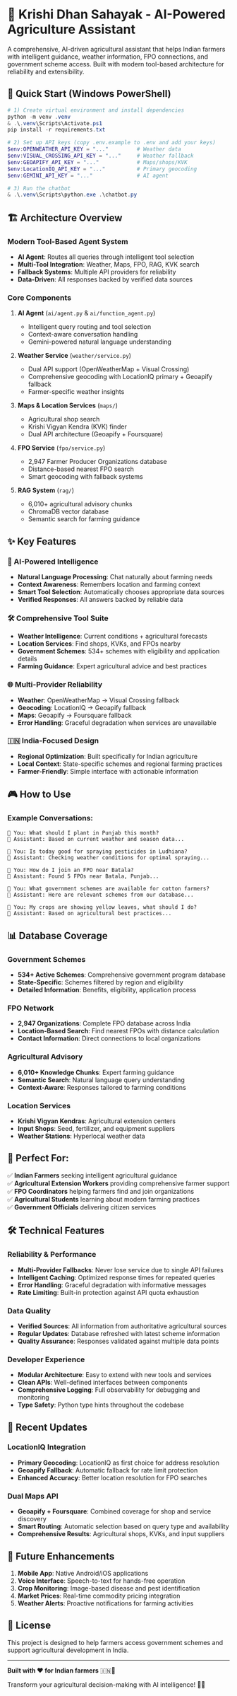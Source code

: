 # 🌾 Krishi Dhan Sahayak - AI-Powered Agriculture Assistant

A comprehensive, AI-driven agricultural assistant that helps Indian farmers with intelligent guidance, weather information, FPO connections, and government scheme access. Built with modern tool-based architecture for reliability and extensibility.

## 🚀 Quick Start (Windows PowerShell)

```powershell
# 1) Create virtual environment and install dependencies
python -m venv .venv
& .\.venv\Scripts\Activate.ps1
pip install -r requirements.txt

# 2) Set up API keys (copy .env.example to .env and add your keys)
$env:OPENWEATHER_API_KEY = "..."         # Weather data
$env:VISUAL_CROSSING_API_KEY = "..."     # Weather fallback
$env:GEOAPIFY_API_KEY = "..."            # Maps/shops/KVK
$env:LocationIQ_API_KEY = "..."          # Primary geocoding
$env:GEMINI_API_KEY = "..."              # AI agent

# 3) Run the chatbot
& .\.venv\Scripts\python.exe .\chatbot.py
```

## 🏗️ Architecture Overview

### Modern Tool-Based Agent System
- **AI Agent**: Routes all queries through intelligent tool selection
- **Multi-Tool Integration**: Weather, Maps, FPO, RAG, KVK search
- **Fallback Systems**: Multiple API providers for reliability
- **Data-Driven**: All responses backed by verified data sources

### Core Components

1. **AI Agent** (`ai/agent.py` & `ai/function_agent.py`)
   - Intelligent query routing and tool selection
   - Context-aware conversation handling
   - Gemini-powered natural language understanding

2. **Weather Service** (`weather/service.py`)
   - Dual API support (OpenWeatherMap + Visual Crossing)
   - Comprehensive geocoding with LocationIQ primary + Geoapify fallback
   - Farmer-specific weather insights

3. **Maps & Location Services** (`maps/`)
   - Agricultural shop search
   - Krishi Vigyan Kendra (KVK) finder
   - Dual API architecture (Geoapify + Foursquare)

4. **FPO Service** (`fpo/service.py`)
   - 2,947 Farmer Producer Organizations database
   - Distance-based nearest FPO search
   - Smart geocoding with fallback systems

5. **RAG System** (`rag/`)
   - 6,010+ agricultural advisory chunks
   - ChromaDB vector database
   - Semantic search for farming guidance

## ✨ Key Features

### 🤖 AI-Powered Intelligence
- **Natural Language Processing**: Chat naturally about farming needs
- **Context Awareness**: Remembers location and farming context  
- **Smart Tool Selection**: Automatically chooses appropriate data sources
- **Verified Responses**: All answers backed by reliable data

### 🛠️ Comprehensive Tool Suite
- **Weather Intelligence**: Current conditions + agricultural forecasts
- **Location Services**: Find shops, KVKs, and FPOs nearby
- **Government Schemes**: 534+ schemes with eligibility and application details
- **Farming Guidance**: Expert agricultural advice and best practices

### 🌐 Multi-Provider Reliability
- **Weather**: OpenWeatherMap → Visual Crossing fallback
- **Geocoding**: LocationIQ → Geoapify fallback  
- **Maps**: Geoapify → Foursquare fallback
- **Error Handling**: Graceful degradation when services are unavailable

### 🇮🇳 India-Focused Design
- **Regional Optimization**: Built specifically for Indian agriculture
- **Local Context**: State-specific schemes and regional farming practices
- **Farmer-Friendly**: Simple interface with actionable information

## 🎮 How to Use

### Example Conversations:
```
🌾 You: What should I plant in Punjab this month?
🤖 Assistant: Based on current weather and season data...

🌾 You: Is today good for spraying pesticides in Ludhiana?  
🤖 Assistant: Checking weather conditions for optimal spraying...

🌾 You: How do I join an FPO near Batala?
🤖 Assistant: Found 5 FPOs near Batala, Punjab...

🌾 You: What government schemes are available for cotton farmers?
🤖 Assistant: Here are relevant schemes from our database...

🌾 You: My crops are showing yellow leaves, what should I do?
🤖 Assistant: Based on agricultural best practices...
```

## 📊 Database Coverage

### Government Schemes
- **534+ Active Schemes**: Comprehensive government program database
- **State-Specific**: Schemes filtered by region and eligibility
- **Detailed Information**: Benefits, eligibility, application process

### FPO Network  
- **2,947 Organizations**: Complete FPO database across India
- **Location-Based Search**: Find nearest FPOs with distance calculation
- **Contact Information**: Direct connections to local organizations

### Agricultural Advisory
- **6,010+ Knowledge Chunks**: Expert farming guidance
- **Semantic Search**: Natural language query understanding
- **Context-Aware**: Responses tailored to farming conditions

### Location Services
- **Krishi Vigyan Kendras**: Agricultural extension centers
- **Input Shops**: Seed, fertilizer, and equipment suppliers
- **Weather Stations**: Hyperlocal weather data

## 🎯 Perfect For:

✅ **Indian Farmers** seeking intelligent agricultural guidance  
✅ **Agricultural Extension Workers** providing comprehensive farmer support  
✅ **FPO Coordinators** helping farmers find and join organizations  
✅ **Agricultural Students** learning about modern farming practices  
✅ **Government Officials** delivering citizen services  

## 🛠️ Technical Features

### Reliability & Performance
- **Multi-Provider Fallbacks**: Never lose service due to single API failures
- **Intelligent Caching**: Optimized response times for repeated queries  
- **Error Handling**: Graceful degradation with informative messages
- **Rate Limiting**: Built-in protection against API quota exhaustion

### Data Quality
- **Verified Sources**: All information from authoritative agricultural sources
- **Regular Updates**: Database refreshed with latest scheme information
- **Quality Assurance**: Responses validated against multiple data points

### Developer Experience
- **Modular Architecture**: Easy to extend with new tools and services
- **Clean APIs**: Well-defined interfaces between components
- **Comprehensive Logging**: Full observability for debugging and monitoring
- **Type Safety**: Python type hints throughout the codebase

## 📝 Recent Updates

### LocationIQ Integration
- **Primary Geocoding**: LocationIQ as first choice for address resolution
- **Geoapify Fallback**: Automatic fallback for rate limit protection
- **Enhanced Accuracy**: Better location resolution for FPO searches

### Dual Maps API
- **Geoapify + Foursquare**: Combined coverage for shop and service discovery
- **Smart Routing**: Automatic selection based on query type and availability
- **Comprehensive Results**: Agricultural shops, KVKs, and input suppliers

## 🔧 Future Enhancements

1. **Mobile App**: Native Android/iOS applications
2. **Voice Interface**: Speech-to-text for hands-free operation
3. **Crop Monitoring**: Image-based disease and pest identification  
4. **Market Prices**: Real-time commodity pricing integration
5. **Weather Alerts**: Proactive notifications for farming activities

## 📄 License

This project is designed to help farmers access government schemes and support agricultural development in India.

---

**Built with ❤️ for Indian farmers** 🇮🇳🌾

Transform your agricultural decision-making with AI intelligence! 🚜🤖
